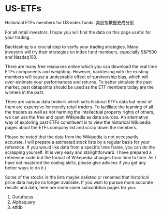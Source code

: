 # US-ETFs
Historical ETFs members for US index funds.
美股指數歷史成分股

For all retail investors, I hope you will find the data on this page useful for your trading.

Backtesting is a crucial step to verify your trading strategies. Many investors will try their strategies on index fund members, especially S&P500 and Nasdaq100.

There are many free resources online which you can download the real time ETFs components and weighting. 
However, backtesing with the existing members will cause a undesirable effect of survivorship bias, which will over-estimate your performances and returns.
To better simulate the past market,  past datapoints should be used as the ETF members today are the winners in the past. 

There are various data brokers which sells historial ETFs data but most of them are expensive for merely retail traders. To facilliate the learning of all the traders as well as not harming the intellectual property rights of others, we can use the free and open Wikipedia as data sources.
An alternative way of exploring past ETFs constituent is to view the historical Wikipedia pages about the ETFs company list and scrap down the members.

Please be noted that the data from the Wikipedia is not necessarily accurate. I will prepare a estimated stock lists by a regular basis for your reference. If you would like data from a specific time frame, you can do the scrapping yourself. (It is very easy and starightforward. I have prepared a reference code but the format of Wikepedia changes from time to time. As I have not mastered the coding skills, please give advices if you got any better ways to do it.)

Some of the stocks in the lists maybe delisted or renamed that historical price data maybe no longer available. 
If you wish to pursue more accurate results and data, here are some some subscribtion pages for you:
1. Gurufocus 
2. Alphaquery
3. etfdb
